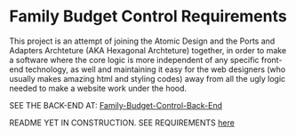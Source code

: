 # Family Budget Control Requirements

This project is an attempt of joining the Atomic Design and the Ports and Adapters Archteture (AKA Hexagonal Archteture) together, in order to make a software where the core logic is more independent of any specific front-end technology, as well and maintaining it easy for the web designers (who usually makes amazing html and styling codes) away from all the ugly logic needed to make a website work under the hood.

SEE THE BACK-END AT: [Family-Budget-Control-Back-End](https://github.com/davincif/Family-Budget-Control-Back-End)

README YET IN CONSTRUCTION.
SEE REQUIREMENTS [here](docs/REQUIREMENTS.md)
